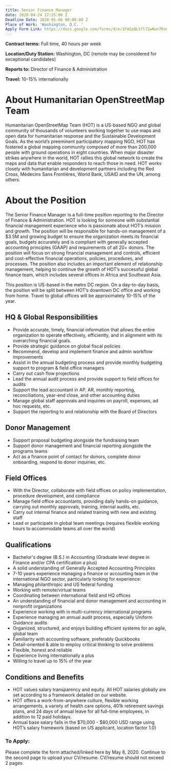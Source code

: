 ```yaml
---
title: Senior Finance Manager
date: 2020-04-24 17:25:00 Z
Deadline Date: 2020-05-08 00:00:00 Z
Place of Work: 'Washington, D.C. '
Apply Form Link: https://docs.google.com/forms/d/e/1FAIpQLSfl72wNun7RvQPDkKrZz6ufLPCEpd8_xJfiY4DzVwgsELm2Sg/viewform
---
```


**Contract terms:** Full time, 40 hours per week

**Location/Duty Station:** Washington, DC (remote may be considered for exceptional candidates)

**Reports to:** Director of Finance & Administration 

**Travel:** 10-15% internationally

# About Humanitarian OpenStreetMap Team
Humanitarian OpenStreetMap Team (HOT) is a US-based NGO and global community of thousands of volunteers working together to use maps and open data for humanitarian response and the Sustainable Development Goals. As the world’s preeminent participatory mapping NGO, HOT has fostered a global mapping community composed of more than 200,000 people with ground operations in eight countries. When major disaster strikes anywhere in the world, HOT rallies this global network to create the maps and data that enable responders to reach those in need. HOT works closely with humanitarian and development partners including the Red Cross, Médecins Sans Frontières, World Bank, USAID and the UN, among others.

# About the Position
The Senior Finance Manager is a full-time position reporting to the Director of Finance & Administration. HOT is looking for someone with substantial financial management experience who is passionate about HOT’s mission and growth. The position will be responsible for hands-on management of a $3.5M and growing budget to ensure the organization meets its financial goals, budgets accurately and is compliant with generally accepted accounting principles (GAAP) and requirements of all 20+ donors. The position will focus on strong financial management and controls, efficient and cost-effective financial operations, policies, procedures, and processes. The position also includes an important element of relationship management, helping to continue the growth of HOT’s successful global finance team, which includes several offices in Africa and Southeast Asia. 

This position is US-based in the metro DC region. On a day-to-day basis, the position will be split between HOT’s downtown DC office and working from home. Travel to global offices will be approximately 10-15% of the year. 

## HQ & Global Responsibilities
* Provide accurate, timely, financial information that allows the entire organization to operate effectively, efficiently, and in alignment with its overarching financial goals.
* Provide strategic guidance on global fiscal policies
* Recommend, develop and implement finance and admin workflow improvements
* Assist in the annual budgeting process and provide monthly budgeting support to program & field office managers 
* Carry out cash flow projections
* Lead the annual audit process and provide support to field offices for audits
* Support the lead accountant in AP, AR, monthly reporting, reconciliations, year-end close, and other accounting duties
* Manage global staff approvals and inquiries on payroll, expenses, ad hoc requests, etc.
* Support the reporting to and relationship with the Board of Directors

## Donor Management
* Support proposal budgeting alongside the fundraising team
* Support donor management and financial reporting alongside the programs teams
* Act as a finance point of contact for donors, complete donor onboarding, respond to donor inquiries, etc. 

## Field Offices
* With the Director, collaborate with field offices on policy implementation, procedure development, and compliance
* Manage field office accountants, providing daily hands-on guidance, carrying out monthly approvals, training, internal audits, etc.
* Carry out internal finance and related training with new and existing staff
* Lead or participate in global team meetings (requires flexible working hours to accommodate teams all over the world)

## Qualifications
* Bachelor's degree (B.S.) in Accounting (Graduate level degree in Finance and/or CPA certification a plus)
* A solid understanding of Generally Accepted Accounting Principles
* 7-10 years experience managing a finance or accounting team in the international NGO sector, particularly looking for experience:
* Managing philanthropic and US federal funding 
* Working with remote/virtual teams
* Coordinating between international field and HQ offices
* An understanding of financial and donor management and accounting in nonprofit organizations
* Experience working with in multi-currency international programs
* Experience managing an annual audit process, especially Uniform Guidance audits
* Organized, structured, and enjoys building efficient systems for an agile, global team
* Familiarity with accounting software, preferably Quickbooks
* Detail-oriented & able to employ critical thinking to solve problems
* Flexible, honest and reliable
* Experience living internationally a plus
* Willing to travel up to 15% of the year

## Conditions and Benefits
* HOT values salary transparency and equity. All HOT salaries globally are set according to a framework detailed on our website.
* HOT offers a work-from-anywhere culture, flexible working arrangements, a variety of health care options, 401k retirement savings plans, and 24 days of annual leave for all full-time employees, in addition to 12 paid holidays. 
* Annual base salary falls in the $70,000 - $80,000 USD range using HOT’s salary framework (based on US applicant, location factor 1.0)

### To Apply: 
Please complete the form attached/linked here by May 8, 2020. Continue to the second page to upload your CV/resume. CV/resume should not exceed 2 pages.


